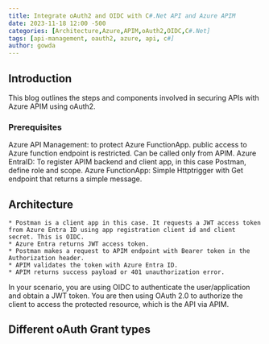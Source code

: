 ```yaml
---
title: Integrate oAuth2 and OIDC with C#.Net API and Azure APIM
date: 2023-11-18 12:00 -500
categories: [Architecture,Azure,APIM,oAuth2,OIDC,C#.Net]
tags: [api-management, oauth2, azure, api, c#]
author: gowda
---
```


## Introduction
This blog outlines the steps and components involved in securing APIs with Azure APIM using oAuth2.

### Prerequisites
Azure API Management: to protect Azure FunctionApp. public access to Azure function endpoint is restricted. Can be called only from APIM.
Azure EntraID: To register APIM backend and client app, in this case Postman, define role and scope.
Azure FunctionApp: Simple Httptrigger with Get endpoint that returns a simple message.


## Architecture


    * Postman is a client app in this case. It requests a JWT access token from Azure Entra ID using app registration client id and client secret. This is OIDC.
    * Azure Entra returns JWT access token.
    * Postman makes a request to APIM endpoint with Bearer token in the Authorization header.
    * APIM validates the token with Azure Entra ID.
    * APIM returns success payload or 401 unauthorization error.

In your scenario, you are using OIDC to authenticate the user/application and obtain a JWT token. You are then using OAuth 2.0 to authorize the client to access the protected resource, which is the API via APIM.

## Different oAuth Grant types

